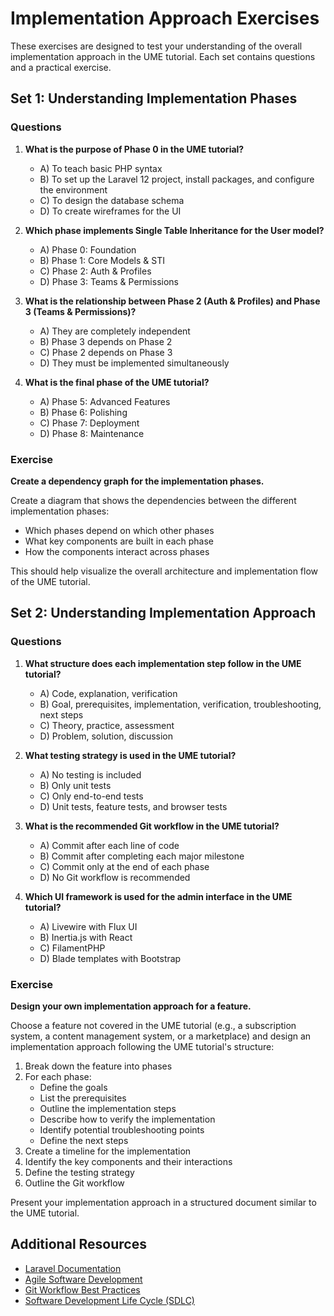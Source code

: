# Implementation Approach Exercises

<link rel="stylesheet" href="../assets/css/styles.css">

These exercises are designed to test your understanding of the overall implementation approach in the UME tutorial. Each set contains questions and a practical exercise.

## Set 1: Understanding Implementation Phases

### Questions

1. **What is the purpose of Phase 0 in the UME tutorial?**
   - A) To teach basic PHP syntax
   - B) To set up the Laravel 12 project, install packages, and configure the environment
   - C) To design the database schema
   - D) To create wireframes for the UI

2. **Which phase implements Single Table Inheritance for the User model?**
   - A) Phase 0: Foundation
   - B) Phase 1: Core Models & STI
   - C) Phase 2: Auth & Profiles
   - D) Phase 3: Teams & Permissions

3. **What is the relationship between Phase 2 (Auth & Profiles) and Phase 3 (Teams & Permissions)?**
   - A) They are completely independent
   - B) Phase 3 depends on Phase 2
   - C) Phase 2 depends on Phase 3
   - D) They must be implemented simultaneously

4. **What is the final phase of the UME tutorial?**
   - A) Phase 5: Advanced Features
   - B) Phase 6: Polishing
   - C) Phase 7: Deployment
   - D) Phase 8: Maintenance

### Exercise

**Create a dependency graph for the implementation phases.**

Create a diagram that shows the dependencies between the different implementation phases:
- Which phases depend on which other phases
- What key components are built in each phase
- How the components interact across phases

This should help visualize the overall architecture and implementation flow of the UME tutorial.

## Set 2: Understanding Implementation Approach

### Questions

1. **What structure does each implementation step follow in the UME tutorial?**
   - A) Code, explanation, verification
   - B) Goal, prerequisites, implementation, verification, troubleshooting, next steps
   - C) Theory, practice, assessment
   - D) Problem, solution, discussion

2. **What testing strategy is used in the UME tutorial?**
   - A) No testing is included
   - B) Only unit tests
   - C) Only end-to-end tests
   - D) Unit tests, feature tests, and browser tests

3. **What is the recommended Git workflow in the UME tutorial?**
   - A) Commit after each line of code
   - B) Commit after completing each major milestone
   - C) Commit only at the end of each phase
   - D) No Git workflow is recommended

4. **Which UI framework is used for the admin interface in the UME tutorial?**
   - A) Livewire with Flux UI
   - B) Inertia.js with React
   - C) FilamentPHP
   - D) Blade templates with Bootstrap

### Exercise

**Design your own implementation approach for a feature.**

Choose a feature not covered in the UME tutorial (e.g., a subscription system, a content management system, or a marketplace) and design an implementation approach following the UME tutorial's structure:

1. Break down the feature into phases
2. For each phase:
   - Define the goals
   - List the prerequisites
   - Outline the implementation steps
   - Describe how to verify the implementation
   - Identify potential troubleshooting points
   - Define the next steps
3. Create a timeline for the implementation
4. Identify the key components and their interactions
5. Define the testing strategy
6. Outline the Git workflow

Present your implementation approach in a structured document similar to the UME tutorial.

## Additional Resources

- [Laravel Documentation](https://laravel.com/docs)
- [Agile Software Development](https://agilemanifesto.org/)
- [Git Workflow Best Practices](https://www.atlassian.com/git/tutorials/comparing-workflows)
- [Software Development Life Cycle (SDLC)](https://www.tutorialspoint.com/sdlc/sdlc_overview.htm)
